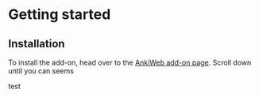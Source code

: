 # Getting started

## Installation
To install the add-on, head over to the [AnkiWeb add-on page](https://ankiweb.net/shared/info/1781298089).
Scroll down until you can seems

test
